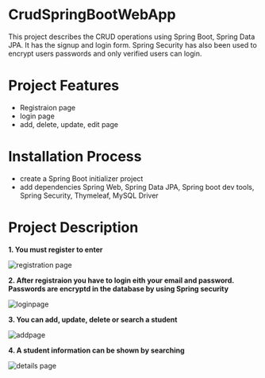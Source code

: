# CrudSpringBootWebApp
This project describes the CRUD operations using Spring Boot, Spring Data JPA. It has the signup and login form. Spring Security has also been used to encrypt users passwords and only verified users can login.

# Project Features
* Registraion page
* login page
* add, delete, update, edit page

# Installation Process
* create a Spring Boot initializer project
* add dependencies Spring Web, Spring Data JPA, Spring boot dev tools, Spring Security, Thymeleaf, MySQL Driver


# Project Description
**1. You must register to enter**

![registration page](https://user-images.githubusercontent.com/55852692/140690203-6f02ff71-2ccf-47a5-a996-f9aaaec1473a.JPG)

**2. After registraion you have to login eith your email and password. Passwords are encryptd in the database by using Spring security**

![loginpage](https://user-images.githubusercontent.com/55852692/140690216-c64f4c70-1fd2-4761-b495-60ffdbbde856.JPG)

**3. You can add, update, delete or search a student**

![addpage](https://user-images.githubusercontent.com/55852692/140690228-77315fb4-7dc3-421d-97ee-437140e707ac.JPG)

**4. A student information can be shown by searching**

![details page](https://user-images.githubusercontent.com/55852692/140690236-91e43bad-6f4a-43a4-b056-283e31336608.JPG)



